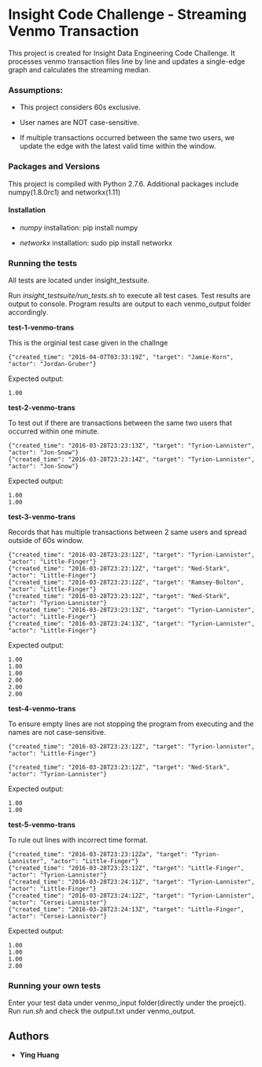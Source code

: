 # Insight Code Challenge - Streaming Venmo Transaction

This project is created for Insight Data Engineering Code Challenge.
It processes venmo transaction files line by line and updates a single-edge graph and calculates the streaming median.

### Assumptions:
* This project considers 60s exclusive.

* User names are NOT case-sensitive.

* If multiple transactions occurred between the same two users, we update the edge with the latest valid time within the window.

### Packages and Versions

This project is compiled with Python 2.7.6.
Additional packages include numpy(1.8.0rc1) and networkx(1.11)

#### Installation
* _numpy_ installation:
pip install numpy

* _networkx_ installation:
sudo pip install networkx

### Running the tests

All tests are located under insight_testsuite.

Run _insight_testsuite/run_tests.sh_ to execute all test cases. Test results are output to console. Program results are output to each venmo_output folder accordingly.

**test-1-venmo-trans**

This is the orginial test case given in the challnge
```
{"created_time": "2016-04-07T03:33:19Z", "target": "Jamie-Korn", "actor": "Jordan-Gruber"}
```
Expected output:
```
1.00
```

**test-2-venmo-trans**

To test out if there are transactions between the same two users that occurred within one minute.

```
{"created_time": "2016-03-28T23:23:13Z", "target": "Tyrion-Lannister", "actor": "Jon-Snow"}
{"created_time": "2016-03-28T23:23:14Z", "target": "Tyrion-Lannister", "actor": "Jon-Snow"}

```
Expected output:
```
1.00
1.00
```

**test-3-venmo-trans**

Records that has multiple transactions between 2 same users and spread outside of 60s window.

```
{"created_time": "2016-03-28T23:23:12Z", "target": "Tyrion-Lannister", "actor": "Little-Finger"}
{"created_time": "2016-03-28T23:23:12Z", "target": "Ned-Stark", "actor": "Little-Finger"}
{"created_time": "2016-03-28T23:23:12Z", "target": "Ramsey-Bolton", "actor": "Little-Finger"}
{"created_time": "2016-03-28T23:23:12Z", "target": "Ned-Stark", "actor": "Tyrion-Lannister"}
{"created_time": "2016-03-28T23:23:13Z", "target": "Tyrion-Lannister", "actor": "Little-Finger"}
{"created_time": "2016-03-28T23:24:13Z", "target": "Tyrion-Lannister", "actor": "Little-Finger"}

```
Expected output:
```
1.00
1.00
1.00
2.00
2.00
2.00

```

**test-4-venmo-trans**

To ensure empty lines are not stopping the program from executing and the names are not case-sensitive.

```
{"created_time": "2016-03-28T23:23:12Z", "target": "Tyrion-lannister", "actor": "Little-Finger"}

{"created_time": "2016-03-28T23:23:12Z", "target": "Ned-Stark", "actor": "Tyrion-Lannister"}

```
Expected output:
```
1.00
1.00

```

**test-5-venmo-trans**

To rule out lines with incorrect time format.

```
{"created_time": "2016-03-28T23:23:12Za", "target": "Tyrion-Lannister", "actor": "Little-Finger"}
{"created_time": "2016-03-28T23:23:12Z", "target": "Little-Finger", "actor": "Tyrion-Lannister"}
{"created_time": "2016-03-28T23:24:11Z", "target": "Tyrion-Lannister", "actor": "Little-Finger"}
{"created_time": "2016-03-28T23:24:12Z", "target": "Tyrion-Lannister", "actor": "Cersei-Lannister"}
{"created_time": "2016-03-28T23:24:13Z", "target": "Little-Finger", "actor": "Cersei-Lannister"}

```
Expected output:
```
1.00
1.00
1.00
2.00

```

### Running your own tests

Enter your test data under venmo_input folder(directly under the proejct). Run _run.sh_ and check the output.txt under venmo_output.

## Authors

* **Ying Huang**

